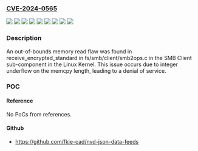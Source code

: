### [CVE-2024-0565](https://cve.mitre.org/cgi-bin/cvename.cgi?name=CVE-2024-0565)
![](https://img.shields.io/static/v1?label=Product&message=Fedora&color=blue)
![](https://img.shields.io/static/v1?label=Product&message=Kernel&color=blue)
![](https://img.shields.io/static/v1?label=Product&message=Red%20Hat%20Enterprise%20Linux%206&color=blue)
![](https://img.shields.io/static/v1?label=Product&message=Red%20Hat%20Enterprise%20Linux%207&color=blue)
![](https://img.shields.io/static/v1?label=Product&message=Red%20Hat%20Enterprise%20Linux%208&color=blue)
![](https://img.shields.io/static/v1?label=Product&message=Red%20Hat%20Enterprise%20Linux%209&color=blue)
![](https://img.shields.io/static/v1?label=Product&message=kernel&color=blue)
![](https://img.shields.io/static/v1?label=Version&message=n%2Fa&color=blue)
![](https://img.shields.io/static/v1?label=Vulnerability&message=Integer%20Underflow%20(Wrap%20or%20Wraparound)&color=brighgreen)

### Description

An out-of-bounds memory read flaw was found in receive_encrypted_standard in fs/smb/client/smb2ops.c in the SMB Client sub-component in the Linux Kernel. This issue occurs due to integer underflow on the memcpy length, leading to a denial of service.

### POC

#### Reference
No PoCs from references.

#### Github
- https://github.com/fkie-cad/nvd-json-data-feeds

